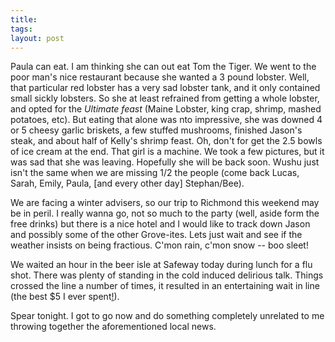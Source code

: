 ```yaml
---
title: 
tags: 
layout: post
---
```

Paula can eat.  I am thinking she can out eat Tom the Tiger.  We went to the poor man's nice restaurant because she wanted a 3 pound lobster.  Well, that particular red lobster has a very sad lobster tank, and it only contained small sickly lobsters.  So she at least refrained from getting a whole lobster, and opted for the _Ultimate feast_ (Maine Lobster, king crap, shrimp, mashed potatoes, etc).  But eating that alone was nto impressive, she was downed 4 or 5 cheesy garlic briskets, a few stuffed mushrooms, finished Jason's steak, and about half of Kelly's shrimp feast.  Oh, don't for get the 2.5 bowls of ice cream at the end.  That girl is a machine. We took a few pictures, but it was sad that she was leaving.  Hopefully she will be back soon. Wushu just isn't the same when we are missing 1/2 the people (come back Lucas, Sarah, Emily, Paula, [and every other day] Stephan/Bee).



We are facing a winter advisers, so our trip to Richmond this weekend may be in peril. I really wanna go, not so much to the party (well, aside form the free drinks) but there is a nice hotel and I would like to track down Jason and possibly some of the other Grove-ites. Lets just wait and see if the weather insists on being fractious. C'mon rain, c'mon snow -- boo sleet! 



We waited an hour in the beer isle at Safeway today during lunch for a flu shot.  There was plenty of standing in the cold induced delirious talk.  Things crossed the line a number of times, it resulted in an entertaining wait in line (the best $5 I ever spent<a href="http://www.homestarrunner.com/sbemail89.html">!</a>).



Spear tonight.  I got to go now and do something completely unrelated to me throwing together the aforementioned local news.
